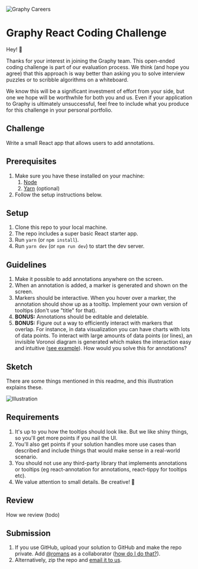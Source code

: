 ![Graphy Careers](https://graphy-static.ams3.cdn.digitaloceanspaces.com/careers-alt.png)

# Graphy React Coding Challenge

Hey! 👋

Thanks for your interest in joining the Graphy team. This open-ended coding challenge is part of our evaluation process. We think (and hope you agree) that this approach is way better than asking you to solve interview puzzles or to scribble algorithms on a whiteboard.

We know this will be a significant investment of effort from your side, but one we hope will be worthwhile for both you and us. Even if your application to Graphy is ultimately unsuccessful, feel free to include what you produce for this challenge in your personal portfolio.

## Challenge

Write a small React app that allows users to add annotations.

## Prerequisites

1. Make sure you have these installed on your machine:
    1. [Node](https://nodejs.org/en/)
    2. [Yarn](https://yarnpkg.com/en/docs/install) (optional)
2. Follow the setup instructions below.

## Setup

1. Clone this repo to your local machine.
2. The repo includes a super basic React starter app.
3. Run `yarn` (or `npm install`).
4. Run `yarn dev` (or `npm run dev`) to start the dev server.

## Guidelines

1. Make it possible to add annotations anywhere on the screen.
2. When an annotation is added, a marker is generated and shown on the screen.
3. Markers should be interactive. When you hover over a marker, the annotation should show up as a tooltip. Implement your own version of tooltips (don't use "title" for that).
4. **BONUS:** Annotations should be editable and deletable.
5. **BONUS:** Figure out a way to efficiently interact with markers that overlap. For instance, in data visualization you can have charts with lots of data points. To interact with large amounts of data points (or lines), an invisible Voronoi diagram is generated which makes the interaction easy and intuitive ([see example](https://bl.ocks.org/mbostock/8033015)). How would you solve this for annotations?

## Sketch

There are some things mentioned in this readme, and this illustration explains these.

![Illustration](https://i.imgur.com/1k84vVF.png)

## Requirements

1. It's up to you how the tooltips should look like. But we like shiny things, so you'll get more points if you nail the UI.
2. You'll also get points if your solution handles more use cases than described and include things that would make sense in a real-world scenario.
3. You should not use any third-party library that implements annotations or tooltips (eg react-annotation for annotations, react-tippy for tooltips etc).
4. We value attention to small details. Be creative! 🎨

## Review

How we review (todo)

## Submission

1. If you use GitHub, upload your solution to GitHub and make the repo private. Add [@romans](https://github.com/romans) as a collaborator ([how do I do that?](https://help.github.com/en/articles/inviting-collaborators-to-a-personal-repository)).
2. Alternatively, zip the repo and [email it to us](mailto:roman@graphyapp.com).

